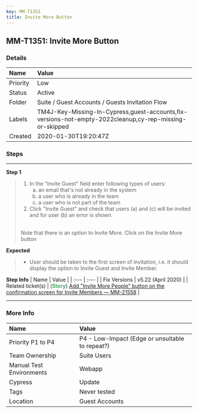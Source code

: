 ```yaml
---
key: MM-T1351
title: Invite More Button
---
```


## MM-T1351: Invite More Button

### Details

| Name     | Value                                                                                                   |
| :------- | :------------------------------------------------------------------------------------------------------ |
| Priority | Low                                                                                                     |
| Status   | Active                                                                                                  |
| Folder   | Suite / Guest Accounts / Guests Invitation Flow                                                         |
| Labels   | TM4J-Key-Missing-In-Cypress,guest-accounts,fix-versions-not-empty-2022cleanup,cy-rep-missing-or-skipped |
| Created  | 2020-01-30T19:20:47Z                                                                                    |

### Steps

<hr/>

**Step 1**

> <article><ol><li>In the "Invite Guest" field enter following types of users:<ol style="list-style-type: lower-alpha;"><li>an email that's not already in the system</li><li>a user who is already in the team</li><li>a user who is not part of the team</li></ol></li><li>Click "Invite Guest" and check that users (a) and (c) will be invited and for user (b) an error is shown.</li></ol><br>Note that there is an option to Invite More. Click on the Invite More button</article>

**Expected**

> <article><ul><li>User should be taken to the first screen of invitation, i.e. it should display the option to Invite Guest and Invite Member.</li></ul></article>

**Step Info**
| Name | Value |
| :--- | :--- |
| Fix Versions | v5.22 (April 2020) |
| Related ticket(s) | (<strong><span style="color: rgb(65, 168, 95);">Story</span></strong>) <a href="https://mattermost.atlassian.net/browse/MM-21558">Add "Invite More People" button on the confirmation screen for Invite Members — MM-21558</a> |

<hr/>

### More Info

| Name                     | Value                                           |
| :----------------------- | :---------------------------------------------- |
| Priority P1 to P4        | P4 - Low-Impact (Edge or unsuitable to repeat?) |
| Team Ownership           | Suite Users                                     |
| Manual Test Environments | Webapp                                          |
| Cypress                  | Update                                          |
| Tags                     | Never tested                                    |
| Location                 | Guest Accounts                                  |
